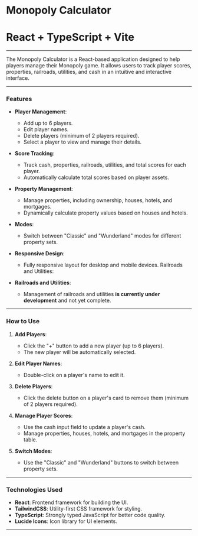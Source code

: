 # Monopoly Calculator

# React + TypeScript + Vite

---

The Monopoly Calculator is a React-based application designed to help players manage their Monopoly game. It allows users to track player scores, properties, railroads, utilities, and cash in an intuitive and interactive interface.

---

### **Features**
- **Player Management**:
  - Add up to 6 players.
  - Edit player names.
  - Delete players (minimum of 2 players required).
  - Select a player to view and manage their details.

- **Score Tracking**:
  - Track cash, properties, railroads, utilities, and total scores for each player.
  - Automatically calculate total scores based on player assets.

- **Property Management**:
  - Manage properties, including ownership, houses, hotels, and mortgages.
  - Dynamically calculate property values based on houses and hotels.

- **Modes**:
  - Switch between "Classic" and "Wunderland" modes for different property sets.

- **Responsive Design**:
  - Fully responsive layout for desktop and mobile devices.
Railroads and Utilities:

- **Railroads and Utilities**:

  - Management of railroads and utilities **is currently under development** and not yet complete.
---



### **How to Use**

1. **Add Players**:
   - Click the "+" button to add a new player (up to 6 players).
   - The new player will be automatically selected.

2. **Edit Player Names**:
   - Double-click on a player's name to edit it.

3. **Delete Players**:
   - Click the delete button on a player's card to remove them (minimum of 2 players required).

4. **Manage Player Scores**:
   - Use the cash input field to update a player's cash.
   - Manage properties, houses, hotels, and mortgages in the property table.

5. **Switch Modes**:
   - Use the "Classic" and "Wunderland" buttons to switch between property sets.

---
### **Technologies Used**
- **React**: Frontend framework for building the UI.
- **TailwindCSS**: Utility-first CSS framework for styling.
- **TypeScript**: Strongly typed JavaScript for better code quality.
- **Lucide Icons**: Icon library for UI elements.

---


